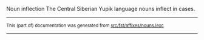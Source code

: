 Noun inflection
The Central Siberian Yupik language nouns inflect in cases.

* * *

<small>This (part of) documentation was generated from [src/fst/affixes/nouns.lexc](https://github.com/giellalt/lang-ess/blob/main/src/fst/affixes/nouns.lexc)</small>

---

